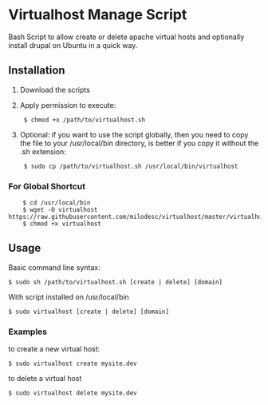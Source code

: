 Virtualhost Manage Script
===========

Bash Script to allow create or delete apache virtual hosts and optionally install drupal on Ubuntu in a quick way.

## Installation ##

1. Download the scripts
2. Apply permission to execute:

        $ chmod +x /path/to/virtualhost.sh
  
3. Optional: if you want to use the script globally, then you need to copy the file to your /usr/local/bin directory, is better
if you copy it without the .sh extension:

        $ sudo cp /path/to/virtualhost.sh /usr/local/bin/virtualhost

### For Global Shortcut ###

        $ cd /usr/local/bin
        $ wget -O virtualhost https://raw.githubusercontent.com/milodesc/virtualhost/master/virtualhost.sh
        $ chmod +x virtualhost
  
## Usage ##

Basic command line syntax:

    $ sudo sh /path/to/virtualhost.sh [create | delete] [domain]
    
With script installed on /usr/local/bin

    $ sudo virtualhost [create | delete] [domain]

### Examples ###

to create a new virtual host:

    $ sudo virtualhost create mysite.dev
  
to delete a virtual host

    $ sudo virtualhost delete mysite.dev
